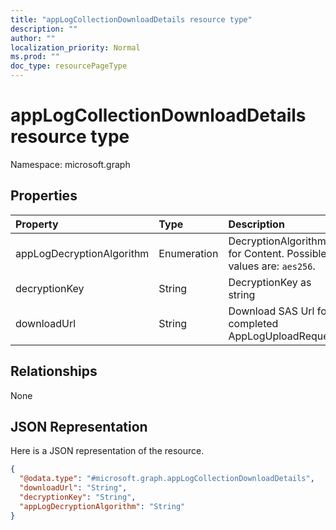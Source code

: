 ```yaml
---
title: "appLogCollectionDownloadDetails resource type"
description: ""
author: ""
localization_priority: Normal
ms.prod: ""
doc_type: resourcePageType
---
```


# appLogCollectionDownloadDetails resource type


Namespace: microsoft.graph



## Properties
|Property|Type|Description|
|:---|:---|:---|
|appLogDecryptionAlgorithm|Enumeration|DecryptionAlgorithm for Content. Possible values are: `aes256`.|
|decryptionKey|String|DecryptionKey as string|
|downloadUrl|String|Download SAS Url for completed AppLogUploadRequest|

## Relationships
None

## JSON Representation
Here is a JSON representation of the resource.
<!-- {
  "blockType": "resource",
  "@odata.type": "microsoft.graph.appLogCollectionDownloadDetails"
}
-->
``` json
{
  "@odata.type": "#microsoft.graph.appLogCollectionDownloadDetails",
  "downloadUrl": "String",
  "decryptionKey": "String",
  "appLogDecryptionAlgorithm": "String"
}
```

